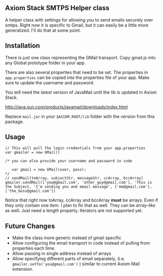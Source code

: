 ## Axiom Stack SMTPS Helper class

A helper class with settings for allowing you to send emails securely over smtps.  Right now it is specific to Gmail, but it can easily be a little more generalized.  I'll do that at some point.

## Installation

There is just one class representing the GMail transport.  Copy gmail.js into any Global prototype folder in your app.

There are also several properties that need to be set.  The properties in `app.properties` can be copied into the properties file of your app. Make sure to update the username and password.

You will need the latest version of JavaMail until the lib is updated in Axiom Stack.

<http://java.sun.com/products/javamail/downloads/index.html>

Replace `mail.jar` in your `$AXIOM_ROOT/lib` folder with the version from this package.

## Usage

    // This will pull the login credentials from your app.properties
    var gmailer = new GMail()
    
    /* you can also provide your username and password in code
       
       var gmail = new GMail(user, pass);
    */
    // sendMail(toArray, subjectStr, messageStr, ccArray, bccArray)
    gmailer.sendMail(['you@gmail.com', 'other_guy@gmail.com'], 'This is the Subject, 'I'm sending you and email message', ['me@gmail.com'], ['the_boss@gmail.com'])
    
Notice that right now toArray, ccArray and bccArray **must** be arrays.  Even if they only contain one item.  I plan to fix that as well.  They can be *array-like* as well.  Just need a length property.  Iterators are not supported yet.

## Future Changes

- Make the class more generic instead of gmail specific
- Allow configuring the email transport in code instead of pulling from properties each time.
- Allow passing in single address instead of arrays
- Allow specifying different parts of email separately, (i.e. `gmailer.setTo('you@gmail.com')` ) similar to current Axiom Mail extension.
